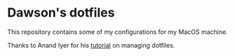 # Dawson's dotfiles
This repository contains some of my configurations for my MacOS machine.

Thanks to Anand Iyer for his [tutorial](https://www.anand-iyer.com/blog/2018/a-simpler-way-to-manage-your-dotfiles.html) on managing dotfiles.

